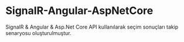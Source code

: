 # SignalR-Angular-AspNetCore
SignalR &amp; Angular &amp; Asp.Net Core API kullanılarak seçim sonuçları takip senaryosu oluşturulmuştur.
